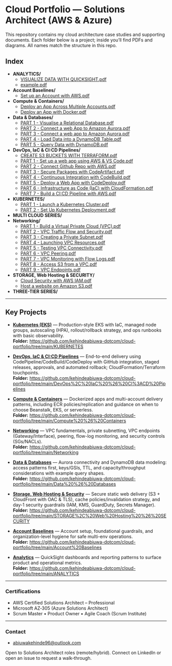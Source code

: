 # Cloud Portfolio — Solutions Architect (AWS & Azure)

This repository contains my cloud architecture case studies and supporting documents. Each folder below is a project; inside you’ll find PDFs and diagrams. All names match the structure in this repo.

## Index

- **ANALYTICS/**
  - [VISUALIZE DATA WITH QUICKSIGHT.pdf](ANALYTICS/VISUALIZE%20DATA%20WITH%20QUICKSIGHT.pdf)
  - [example.pdf](ANALYTICS/example.pdf)
- **Account Baselines/**
  - [Set up an Account with AWS.pdf](Account%20Baselines/Set%20up%20an%20Account%20with%20AWS.pdf)
- **Compute & Containers/**
  - [Deploy an App Across Multiple Accounts.pdf](Compute%20%26%20Containers/Deploy%20an%20App%20Across%20Multiple%20Accounts.pdf)
  - [Deploy an App with Docker.pdf](Compute%20%26%20Containers/Deploy%20an%20App%20with%20Docker.pdf)
- **Data & Databases/**
  - [PART 1 - Visualise a Relational Database.pdf](Data%20%26%20Databases/PART%201%20-%20Visualise%20a%20Relational%20Database.pdf)
  - [PART 2 - Connect a web App to Amazon Aurora.pdf](Data%20%26%20Databases/PART%202%20-%20Connect%20a%20web%20App%20to%20Amazon%20Aurora.pdf)
  - [PART 3 - Connect a web app to Amazon Aurora.pdf](Data%20%26%20Databases/PART%203%20-%20Connect%20a%20web%20app%20to%20Amazon%20Aurora.pdf)
  - [PART 4 - Load Data into a DynamoDB Table.pdf](Data%20%26%20Databases/PART%204%20-%20Load%20Data%20into%20a%20DynamoDB%20Table.pdf)
  - [PART 5 - Query Data with DynamoDB.pdf](Data%20%26%20Databases/PART%205%20-%20Query%20Data%20with%20DynamoDB.pdf)
- **DevOps, IaC & CI:CD Pipelines/**
  - [CREATE S3 BUCKETS WITH TERRAFORM.pdf](DevOps%2C%20IaC%20%26%20CI%3ACD%20Pipelines/CREATE%20S3%20BUCKETS%20WITH%20TERRAFORM.pdf)
  - [PART 1 - Set up a web app using AWS & VS Code.pdf](DevOps%2C%20IaC%20%26%20CI%3ACD%20Pipelines/PART%201%20-%20Set%20up%20a%20web%20app%20using%20AWS%20%26%20VS%20Code.pdf)
  - [PART 2 - Connect Github Repo with AWS.pdf](DevOps%2C%20IaC%20%26%20CI%3ACD%20Pipelines/PART%202%20-%20Connect%20Github%20Repo%20with%20AWS.pdf)
  - [PART 3 - Secure Packages with CodeArtifact.pdf](DevOps%2C%20IaC%20%26%20CI%3ACD%20Pipelines/PART%203%20-%20Secure%20Packages%20with%20CodeArtifact.pdf)
  - [PART 4 - Continuous Integration with CodeBuild.pdf](DevOps%2C%20IaC%20%26%20CI%3ACD%20Pipelines/PART%204%20-%20Continuous%20Integration%20with%20CodeBuild.pdf)
  - [PART 5 - Deploy a Web App with CodeDeploy.pdf](DevOps%2C%20IaC%20%26%20CI%3ACD%20Pipelines/PART%205%20-%20Deploy%20a%20Web%20App%20with%20CodeDeploy.pdf)
  - [PART 6 - Infrastructure as Code (IaC) with CloudFormation.pdf](DevOps%2C%20IaC%20%26%20CI%3ACD%20Pipelines/PART%206%20-%20Infrastructure%20as%20Code%20%28IaC%29%20with%20CloudFormation.pdf)
  - [PART 7 - Build a CI:CD Pipeline with AWS.pdf](DevOps%2C%20IaC%20%26%20CI%3ACD%20Pipelines/PART%207%20-%20Build%20a%20CI%3ACD%20Pipeline%20with%20AWS.pdf)
- **KUBERNETES/**
  - [PART 1 - Launch a Kubernetes Cluster.pdf](KUBERNETES/PART%201%20-%20Launch%20a%20Kubernetes%20Cluster.pdf)
  - [PART 2 - Set Up Kubernetes Deployment.pdf](KUBERNETES/PART%202%20-%20Set%20Up%20Kubernetes%20Deployment.pdf)
- **MULTI CLOUD SERIES/**
- **Networking/**
  - [PART 1 - Build a Virtual Private Cloud (VPC).pdf](Networking/PART%201%20-%20Build%20a%20Virtual%20Private%20Cloud%20%28VPC%29.pdf)
  - [PART 2 - VPC Traffic Flow and Security.pdf](Networking/PART%202%20-%20VPC%20Traffic%20Flow%20and%20Security.pdf)
  - [PART 3 - Creating a Private Subnet.pdf](Networking/PART%203%20-%20Creating%20a%20Private%20Subnet.pdf)
  - [PART 4 - Launching VPC Resources.pdf](Networking/PART%204%20-%20Launching%20VPC%20Resources.pdf)
  - [PART 5 - Testing VPC Connectivity.pdf](Networking/PART%205%20-%20Testing%20VPC%20Connectivity.pdf)
  - [PART 6 - VPC Peering.pdf](Networking/PART%206%20-%20VPC%20Peering.pdf)
  - [PART 7 - VPC Monitoring with Flow Logs.pdf](Networking/PART%207%20-%20VPC%20Monitoring%20with%20Flow%20Logs.pdf)
  - [PART 8 - Access S3 from a VPC.pdf](Networking/PART%208%20-%20Access%20S3%20from%20a%20VPC.pdf)
  - [PART 9 - VPC Endpoints.pdf](Networking/PART%209%20-%20VPC%20Endpoints.pdf)
- **STORAGE, Web Hosting & SECURITY/**
  - [Cloud Security with AWS IAM.pdf](STORAGE%2C%20Web%20Hosting%20%26%20SECURITY/Cloud%20Security%20with%20AWS%20IAM.pdf)
  - [Host a website on Amazon S3.pdf](STORAGE%2C%20Web%20Hosting%20%26%20SECURITY/Host%20a%20website%20on%20Amazon%20S3.pdf)
- **THREE-TIER SERIES/**

---

## Key Projects

- [**Kubernetes (EKS)**](https://github.com/kehindeabiuwa-dotcom/cloud-portfolio/blob/main/README.md#kubernetes-eks) — Production-style EKS with IaC, managed node groups, autoscaling (HPA), rollout/rollback strategy, and ops runbooks with basic observability.  
  **Folder:** https://github.com/kehindeabiuwa-dotcom/cloud-portfolio/tree/main/KUBERNETES

- [**DevOps, IaC & CI:CD Pipelines**](https://github.com/kehindeabiuwa-dotcom/cloud-portfolio/blob/main/README.md#devops-iac--cicd-pipelines) — End-to-end delivery using CodePipeline/CodeBuild/CodeDeploy with GitHub integration, staged releases, approvals, and automated rollback; CloudFormation/Terraform touchpoints.  
  **Folder:** https://github.com/kehindeabiuwa-dotcom/cloud-portfolio/tree/main/DevOps%2C%20IaC%20%26%20CI%3ACD%20Pipelines

- [**Compute & Containers**](https://github.com/kehindeabiuwa-dotcom/cloud-portfolio/blob/main/README.md#compute--containers) — Dockerized apps and multi-account delivery patterns, including ECR policies/replication and guidance on when to choose Beanstalk, EKS, or serverless.  
  **Folder:** https://github.com/kehindeabiuwa-dotcom/cloud-portfolio/tree/main/Compute%20%26%20Containers

- [**Networking**](https://github.com/kehindeabiuwa-dotcom/cloud-portfolio/blob/main/README.md#networking) — VPC fundamentals, private subnetting, VPC endpoints (Gateway/Interface), peering, flow-log monitoring, and security controls (SGs/NACLs).  
  **Folder:** https://github.com/kehindeabiuwa-dotcom/cloud-portfolio/tree/main/Networking

- [**Data & Databases**](https://github.com/kehindeabiuwa-dotcom/cloud-portfolio/blob/main/README.md#data--databases) — Aurora connectivity and DynamoDB data modeling: access patterns first, keys/GSIs, TTL, and capacity/throughput considerations with example query shapes.  
  **Folder:** https://github.com/kehindeabiuwa-dotcom/cloud-portfolio/tree/main/Data%20%26%20Databases

- [**Storage, Web Hosting & Security**](https://github.com/kehindeabiuwa-dotcom/cloud-portfolio/blob/main/README.md#storage-web-hosting--security) — Secure static web delivery (S3 + CloudFront with OAC & TLS), cache policies/invalidation strategy, and day-1 security guardrails (IAM, KMS, GuardDuty, Secrets Manager).  
  **Folder:** https://github.com/kehindeabiuwa-dotcom/cloud-portfolio/tree/main/STORAGE%2C%20Web%20Hosting%20%26%20SECURITY

- [**Account Baselines**](https://github.com/kehindeabiuwa-dotcom/cloud-portfolio/blob/main/README.md#account-baselines) — Account setup, foundational guardrails, and organization-level hygiene for safe multi-env operations.  
  **Folder:** https://github.com/kehindeabiuwa-dotcom/cloud-portfolio/tree/main/Account%20Baselines

- [**Analytics**](https://github.com/kehindeabiuwa-dotcom/cloud-portfolio/blob/main/README.md#analytics) — QuickSight dashboards and reporting patterns to surface product and operational metrics.  
  **Folder:** https://github.com/kehindeabiuwa-dotcom/cloud-portfolio/tree/main/ANALYTICS


---

### Certifications
- AWS Certified Solutions Architect – Professional
- Microsoft AZ‑305 (Azure Solutions Architect)
- Scrum Master • Product Owner • Agile Coach (Scrum Institute)

---

### Contact
* abiuwakehinde96@outlook.com

Open to Solutions Architect roles (remote/hybrid). Connect on LinkedIn or open an issue to request a walk‑through.
